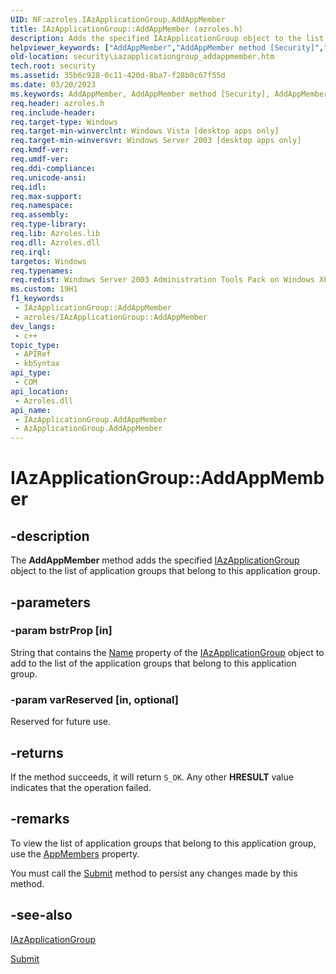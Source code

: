 ```yaml
---
UID: NF:azroles.IAzApplicationGroup.AddAppMember
title: IAzApplicationGroup::AddAppMember (azroles.h)
description: Adds the specified IAzApplicationGroup object to the list of application groups that belong to this application group.
helpviewer_keywords: ["AddAppMember","AddAppMember method [Security]","AddAppMember method [Security]","AzApplicationGroup object","AddAppMember method [Security]","IAzApplicationGroup interface","AzApplicationGroup object [Security]","AddAppMember method","IAzApplicationGroup interface [Security]","AddAppMember method","IAzApplicationGroup.AddAppMember","IAzApplicationGroup::AddAppMember","azroles/IAzApplicationGroup::AddAppMember","security.iazapplicationgroup_addappmember"]
old-location: security\iazapplicationgroup_addappmember.htm
tech.root: security
ms.assetid: 35b6c928-0c11-420d-8ba7-f28b0c67f55d
ms.date: 03/20/2023
ms.keywords: AddAppMember, AddAppMember method [Security], AddAppMember method [Security],AzApplicationGroup object, AddAppMember method [Security],IAzApplicationGroup interface, AzApplicationGroup object [Security],AddAppMember method, IAzApplicationGroup interface [Security],AddAppMember method, IAzApplicationGroup.AddAppMember, IAzApplicationGroup::AddAppMember, azroles/IAzApplicationGroup::AddAppMember, security.iazapplicationgroup_addappmember
req.header: azroles.h
req.include-header: 
req.target-type: Windows
req.target-min-winverclnt: Windows Vista [desktop apps only]
req.target-min-winversvr: Windows Server 2003 [desktop apps only]
req.kmdf-ver: 
req.umdf-ver: 
req.ddi-compliance: 
req.unicode-ansi: 
req.idl: 
req.max-support: 
req.namespace: 
req.assembly: 
req.type-library: 
req.lib: Azroles.lib
req.dll: Azroles.dll
req.irql: 
targetos: Windows
req.typenames: 
req.redist: Windows Server 2003 Administration Tools Pack on Windows XP
ms.custom: 19H1
f1_keywords:
 - IAzApplicationGroup::AddAppMember
 - azroles/IAzApplicationGroup::AddAppMember
dev_langs:
 - c++
topic_type:
 - APIRef
 - kbSyntax
api_type:
 - COM
api_location:
 - Azroles.dll
api_name:
 - IAzApplicationGroup.AddAppMember
 - AzApplicationGroup.AddAppMember
---
```


# IAzApplicationGroup::AddAppMember

## -description

The **AddAppMember** method adds the specified [IAzApplicationGroup](nn-azroles-iazapplicationgroup.md) object to the list of application groups that belong to this application group.

## -parameters

### -param bstrProp [in]

String that contains the [Name](nf-azroles-iazapplicationgroup-get_name.md) property of the [IAzApplicationGroup](nn-azroles-iazapplicationgroup.md) object to add to the list of the application groups that belong to this application group.

### -param varReserved [in, optional]

Reserved for future use.

## -returns

If the method succeeds, it will return `S_OK`. Any other **HRESULT** value indicates that the operation failed.

## -remarks

To view the list of application groups that belong to this application group, use the [AppMembers](nf-azroles-iazapplicationgroup-get_appmembers.md) property.

You must call the [Submit](nf-azroles-iazapplicationgroup-submit.md) method to persist any changes made by this method.

## -see-also

[IAzApplicationGroup](nn-azroles-iazapplicationgroup.md)

[Submit](nf-azroles-iazapplicationgroup-submit.md)
